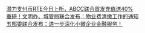   
[潜力支付币RTE今日上所，ABCC联合首发充值送40%](http://www.dianyue.me/archives/508/1gedygerob7grkbi/)  
[重磅！文明办、城管局联合发布：物业费清缴工作的通知](http://www.dianyue.me/archives/038/xvoxlvnkcj3mqd7x/)  
[五部委联合发布：进一步深化小微企业金融服务！](http://www.dianyue.me/archives/572/qkfbbpzn1wb4xvqc/)